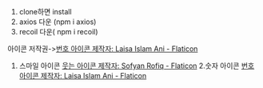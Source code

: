 1. clone하면 install
2. axios 다운 (npm i axios)
3. recoil 다운( npm i recoil)


아이콘 저작권-><a href="https://www.flaticon.com/kr/free-icons/" title="번호 아이콘">번호 아이콘  제작자: Laisa Islam Ani - Flaticon</a>
1. 스마일 아이콘
<a href="https://www.flaticon.com/kr/free-icons/" title="웃는 아이콘">웃는 아이콘  제작자: Sofyan Rofiq - Flaticon</a>
2.숫자 아이콘
<a href="https://www.flaticon.com/kr/free-icons/" title="번호 아이콘">번호 아이콘  제작자: Laisa Islam Ani - Flaticon</a>
